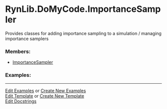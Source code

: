 # <a id="RynLib.DoMyCode.ImportanceSampler">RynLib.DoMyCode.ImportanceSampler</a>
    
Provides classes for adding importance sampling to a simulation / managing importance samplers

### Members:

  - [ImportanceSampler](ImportanceSampler/ImportanceSampler.md)

### Examples:



___

[Edit Examples](https://github.com/McCoyGroup/References/edit/gh-pages/Documentation/examples/RynLib/DoMyCode/ImportanceSampler.md) or 
[Create New Examples](https://github.com/McCoyGroup/References/new/gh-pages/?filename=Documentation/examples/RynLib/DoMyCode/ImportanceSampler.md) <br/>
[Edit Template](https://github.com/McCoyGroup/References/edit/gh-pages/Documentation/templates/RynLib/DoMyCode/ImportanceSampler.md) or 
[Create New Template](https://github.com/McCoyGroup/References/new/gh-pages/?filename=Documentation/templates/RynLib/DoMyCode/ImportanceSampler.md) <br/>
[Edit Docstrings](https://github.com/McCoyGroup/RynLib/edit/master/DoMyCode/ImportanceSampler/__init__.py?message=Update%20Docs)